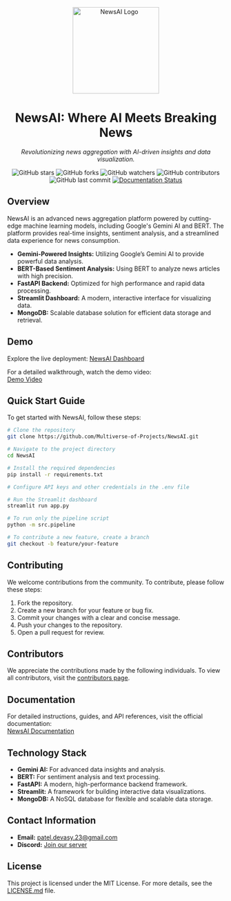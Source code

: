 
<div align="center">
  <img src="https://github.com/user-attachments/assets/b825468e-515c-45e8-9b81-a4f1b033ab0c" alt="NewsAI Logo" width="200px">
  <h1>NewsAI: Where AI Meets Breaking News</h1>
  <p><i>Revolutionizing news aggregation with AI-driven insights and data visualization.</i></p>
  
  ![GitHub stars](https://img.shields.io/github/stars/Multiverse-of-Projects/NewsAI?style=social)
  ![GitHub forks](https://img.shields.io/github/forks/Multiverse-of-Projects/NewsAI?style=social)
  ![GitHub watchers](https://img.shields.io/github/watchers/Multiverse-of-Projects/NewsAI?style=social)
  ![GitHub contributors](https://img.shields.io/github/contributors/Multiverse-of-Projects/NewsAI)
  ![GitHub last commit](https://img.shields.io/github/last-commit/Multiverse-of-Projects/NewsAI)
  [![Documentation Status](https://readthedocs.org/projects/newsai/badge/?version=latest)](https://newsai.readthedocs.io/en/latest/?badge=latest)
</div>

## Overview

NewsAI is an advanced news aggregation platform powered by cutting-edge machine learning models, including Google's Gemini AI and BERT. The platform provides real-time insights, sentiment analysis, and a streamlined data experience for news consumption.

- **Gemini-Powered Insights:** Utilizing Google’s Gemini AI to provide powerful data analysis.
- **BERT-Based Sentiment Analysis:** Using BERT to analyze news articles with high precision.
- **FastAPI Backend:** Optimized for high performance and rapid data processing.
- **Streamlit Dashboard:** A modern, interactive interface for visualizing data.
- **MongoDB:** Scalable database solution for efficient data storage and retrieval.

## Demo

Explore the live deployment: [NewsAI Dashboard](https://news-ai-dashboard.streamlit.app/)

For a detailed walkthrough, watch the demo video:  
[Demo Video](https://www.youtube.com/watch?v=stTXgljJVPQ)

## Quick Start Guide

To get started with NewsAI, follow these steps:

```bash
# Clone the repository
git clone https://github.com/Multiverse-of-Projects/NewsAI.git

# Navigate to the project directory
cd NewsAI

# Install the required dependencies
pip install -r requirements.txt

# Configure API keys and other credentials in the .env file

# Run the Streamlit dashboard
streamlit run app.py

# To run only the pipeline script
python -m src.pipeline

# To contribute a new feature, create a branch
git checkout -b feature/your-feature
```

## Contributing

We welcome contributions from the community. To contribute, please follow these steps:

1. Fork the repository.
2. Create a new branch for your feature or bug fix.
3. Commit your changes with a clear and concise message.
4. Push your changes to the repository.
5. Open a pull request for review.

## Contributors

We appreciate the contributions made by the following individuals. To view all contributors, visit the [contributors page](https://github.com/Multiverse-of-Projects/NewsAI/graphs/contributors).

## Documentation

For detailed instructions, guides, and API references, visit the official documentation:  
[NewsAI Documentation](https://newsai.readthedocs.io/)

## Technology Stack

- **Gemini AI:** For advanced data insights and analysis.
- **BERT:** For sentiment analysis and text processing.
- **FastAPI:** A modern, high-performance backend framework.
- **Streamlit:** A framework for building interactive data visualizations.
- **MongoDB:** A NoSQL database for flexible and scalable data storage.

## Contact Information

- **Email:** [patel.devasy.23@gmail.com](mailto:patel.devasy.23@gmail.com)
- **Discord:** [Join our server](https://discord.gg/kV4ANf6x)

## License

This project is licensed under the MIT License. For more details, see the [LICENSE.md](LICENSE.md) file.
